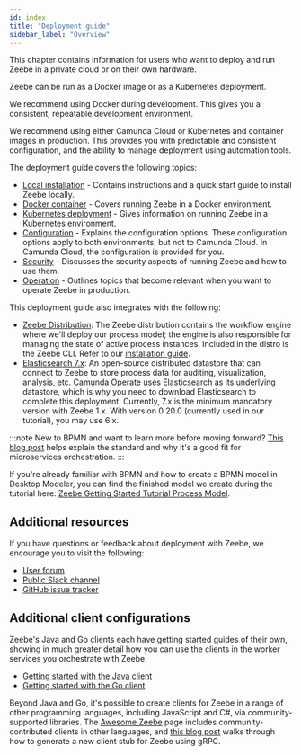 ```yaml
---
id: index
title: "Deployment guide"
sidebar_label: "Overview"
---
```


This chapter contains information for users who want to deploy and run Zeebe in a private cloud or on their own hardware.

Zeebe can be run as a Docker image or as a Kubernetes deployment.

We recommend using Docker during development. This gives you a consistent, repeatable development environment.

We recommend using either Camunda Cloud or Kubernetes and container images in production. This provides you with predictable and consistent configuration, and the ability to manage deployment using automation tools.

The deployment guide covers the following topics:

- [Local installation](local/install.md) - Contains instructions and a quick start guide to install Zeebe locally.
- [Docker container](docker/install.md) - Covers running Zeebe in a Docker environment.
- [Kubernetes deployment](kubernetes/index.md) - Gives information on running Zeebe in a Kubernetes environment.
- [Configuration](configuration/configuration.md) - Explains the configuration options. These configuration options apply to both environments, but not to Camunda Cloud. In Camunda Cloud, the configuration is provided for you.
- [Security](security/security.md) - Discusses the security aspects of running Zeebe and how to use them.
- [Operation](operations/index.md) - Outlines topics that become relevant when you want to operate Zeebe in production.

This deployment guide also integrates with the following:

- [Zeebe Distribution](https://github.com/camunda-cloud/zeebe/releases): The Zeebe distribution contains the workflow engine where we'll deploy our process model; the engine is also responsible for managing the state of active process instances. Included in the distro is the Zeebe CLI. Refer to our [installation guide](local/install.md).
- [Elasticsearch 7.x](https://www.elastic.co/guide/en/elasticsearch/reference/7.x/index.html): An open-source distributed datastore that can connect to Zeebe to store process data for auditing, visualization, analysis, etc. Camunda Operate uses Elasticsearch as its underlying datastore, which is why you need to download Elasticsearch to complete this deployment. Currently, 7.x is the minimum mandatory version with Zeebe 1.x. With version 0.20.0 (currently used in our tutorial), you may use 6.x.

:::note
New to BPMN and want to learn more before moving forward? [This blog post](https://zeebe.io/blog/2018/08/bpmn-for-microservices-orchestration-a-primer-part-1/) helps explain the standard and why it's a good fit for microservices orchestration.
:::

If you're already familiar with BPMN and how to create a BPMN model in Desktop Modeler, you can find the finished model we create during the tutorial here: [Zeebe Getting Started Tutorial Process Model](getting-started/assets/order-process.bpmn).

## Additional resources

If you have questions or feedback about deployment with Zeebe, we encourage you to visit the following:

- [User forum](https://forum.camunda.io/)
- [Public Slack channel](https://zeebe-slack-invite.herokuapp.com/)
- [GitHub issue tracker](https://github.com/camunda-cloud/zeebe/issues)

## Additional client configurations

Zeebe's Java and Go clients each have getting started guides of their own, showing in much greater detail how you can use the clients in the worker services you orchestrate with Zeebe.

- [Getting started with the Java client](https://github.com/camunda-cloud/camunda-cloud-get-started)
- [Getting started with the Go client](/apis-tools/go-client/get-started.md)

Beyond Java and Go, it's possible to create clients for Zeebe in a range of other programming languages, including JavaScript and C#, via community-supported libraries. The [Awesome Zeebe](https://awesome.zeebe.io/) page includes community-contributed clients in other languages, and [this blog post](https://camunda.com/blog/2018/11/grpc-generating-a-zeebe-python-client/) walks through how to generate a new client stub for Zeebe using gRPC.
